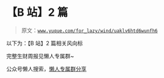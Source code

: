 # 【B 站】2 篇

> 原文：[`www.yuque.com/for_lazy/wind/uaklv6htd6wunfh6`](https://www.yuque.com/for_lazy/wind/uaklv6htd6wunfh6)

以下为：【B 站】2 篇相关风向标

完整生财周报见懒人专属群~

公众号懒人搜索，[懒人专属群分享](https://lazybook.fun/#/blog/group)